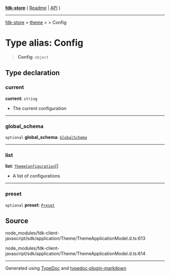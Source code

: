 [**fdk-store**](../../../README.md) ( [Readme](../../../README.md) \| [API](../../../API.md) )

---

[fdk-store](../../../API.md) > [theme](../../README.md) > [<internal>](../README.md) > Config

# Type alias: Config

> **Config**: `object`

## Type declaration

### current

**current**: `string`

- The current configuration

---

### global_schema

`optional` **global_schema**: [`GlobalSchema`](type-alias.GlobalSchema.md)

---

### list

**list**: [`ThemeConfiguration`](type-alias.ThemeConfiguration.md)[]

- A list of configurations

---

### preset

`optional` **preset**: [`Preset`](type-alias.Preset.md)

## Source

node_modules/fdk-client-javascript/sdk/application/Theme/ThemeApplicationModel.d.ts:613

node_modules/fdk-client-javascript/sdk/application/Theme/ThemeApplicationModel.d.ts:614

---

Generated using [TypeDoc](https://typedoc.org/) and [typedoc-plugin-markdown](https://www.npmjs.com/package/typedoc-plugin-markdown)
